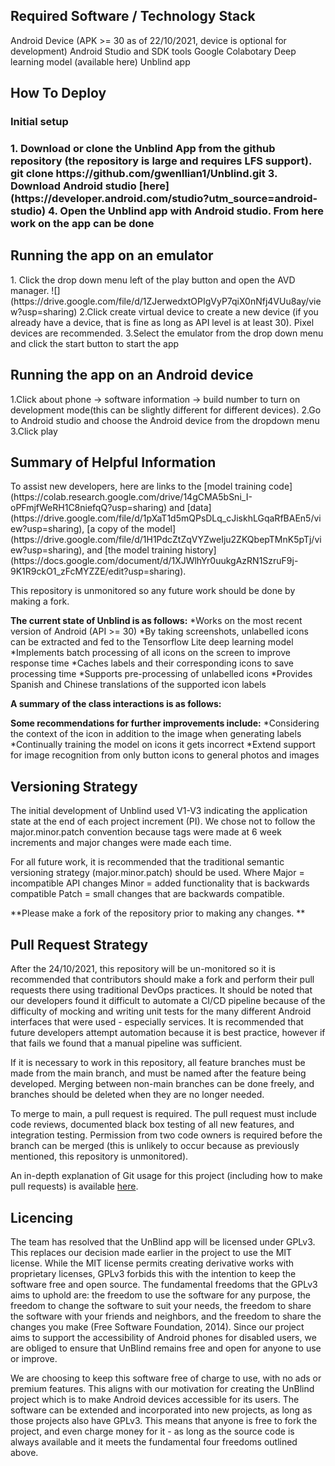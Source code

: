 
<h2> Required Software / Technology Stack </h2>
Android Device (APK >= 30 as of 22/10/2021, device is optional for development)
Android Studio and SDK tools
Google Colabotary 
Deep learning model (available here)
Unblind app

<h2>How To Deploy </h2>
<h3>Initial setup <h3>
1. Download or clone the Unblind App from the github repository (the repository is large and requires LFS support).
   git clone https://github.com/gwenllian1/Unblind.git
3. Download Android studio [here](https://developer.android.com/studio?utm_source=android-studio)
4. Open the Unblind app with Android studio. From here work on the app can be done

  <h2> Running the app on an emulator </h2>
1. Click the drop down menu left of the play button and open the AVD manager.
  ![](https://drive.google.com/file/d/1ZJerwedxtOPIgVyP7qiX0nNfj4VUu8ay/view?usp=sharing) 
2.Click create virtual device to create a new device (if you already have a device, that is fine as long as API level is at least 30). Pixel devices are recommended.
3.Select the emulator from the drop down menu and click the start button to start the app

  <h2> Running the app on an Android device </h2>
1.Click about phone -> software information -> build number to turn on development mode(this can be slightly different for different devices).
2.Go to Android studio and choose the Android device from the dropdown menu
3.Click play

  <h2>Summary of Helpful Information</h2>
To assist new developers, here are links to the [model training code](https://colab.research.google.com/drive/14gCMA5bSni_I-oPFmjfWeRH1C8niefqQ?usp=sharing) and [data](https://drive.google.com/file/d/1pXaT1d5mQPsDLq_cJiskhLGqaRfBAEn5/view?usp=sharing), [a copy of the model](https://drive.google.com/file/d/1H1PdcZtZqVYZweIju2ZKQbepTMnK5pTj/view?usp=sharing), and [the model training history](https://docs.google.com/document/d/1XJWlhYr0uukgAzRN1SzruF9j-9K1R9ckO1_zFcMYZZE/edit?usp=sharing). 

This repository is unmonitored so any future work should be done by making a fork.

**The current state of Unblind is as follows:**
*Works on the most recent version of Android (API >= 30)
*By taking screenshots, unlabelled icons can be extracted and fed to the Tensorflow Lite deep learning model
*Implements batch processing of all icons on the screen to improve response time
*Caches labels and their corresponding icons to save processing time
*Supports pre-processing of unlabelled icons 
*Provides Spanish and Chinese translations of the supported icon labels 

**A summary of the class interactions is as follows:**

**Some recommendations for further improvements include:**
*Considering the context of the icon in addition to the image when generating labels
*Continually training the model on icons it gets incorrect
*Extend support for image recognition from only button icons to general photos and images

  <h2>Versioning Strategy</h2>
The initial development of Unblind used V1-V3 indicating the application state at the end of each project increment (PI). We chose not to follow the major.minor.patch convention because tags were made at 6 week increments and major changes were made each time.

For all future work,  it is recommended that the traditional semantic versioning strategy (major.minor.patch) should be used. 
Where
Major = incompatible API changes
Minor = added functionality that is backwards compatible
Patch = small changes that are backwards compatible.

**Please make a fork of the repository prior to making any changes. **

  <h2> Pull Request Strategy</h2>
After the 24/10/2021, this repository will be un-monitored so it is recommended that contributors should make a fork and perform their pull requests there using traditional DevOps practices. It should be noted that our developers found it difficult to automate a CI/CD pipeline because of the difficulty of mocking and writing unit tests for the many different Android interfaces that were used - especially services. It is recommended that future developers attempt automation because it is best practice, however if that fails we found that a manual pipeline was sufficient. 

If it is necessary to work in this repository, all feature branches must be made from the main branch, and must be named after the feature being developed. Merging between non-main branches can be done freely, and branches should be deleted when they are no longer needed. 

To merge to main, a pull request is required. The pull request must include code reviews, documented black box testing of all new features, and integration testing. Permission from two code owners is required before the branch can be merged (this is unlikely to occur because as previously mentioned, this repository is unmonitored). 

An in-depth explanation of Git usage for this project (including how to make pull requests) is available [here](https://drive.google.com/file/d/1OusG6dZiFDWpPdb3RtgrlmSHrn46ndlk/view?usp=sharing).

  <h2>Licencing</h2>
The team has resolved that the UnBlind app will be licensed under GPLv3. This replaces our decision made earlier in the project to use the MIT license. While the MIT license permits creating derivative works with proprietary licenses, GPLv3 forbids this with the intention to keep the software free and open source. The fundamental freedoms that the GPLv3 aims to uphold are:
the freedom to use the software for any purpose,
the freedom to change the software to suit your needs,
the freedom to share the software with your friends and neighbors, and
the freedom to share the changes you make (Free Software Foundation, 2014).
Since our project aims to support the accessibility of Android phones for disabled users, we are obliged to ensure that UnBlind remains free and open for anyone to use or improve.

We are choosing to keep this software free of charge to use, with no ads or premium features. This aligns with our motivation for creating the UnBlind project which is to make Android devices accessible for its users. The software can be extended and incorporated into new projects, as long as those projects also have GPLv3. This means that anyone is free to fork the project, and even charge money for it - as long as the source code is always available and it meets the fundamental four freedoms outlined above.

